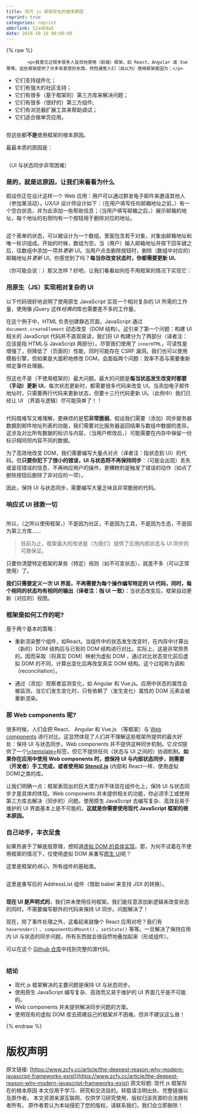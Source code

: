 ```yaml
---
title: 现代 js 框架存在的根本原因
reprint: true
categories: reprint
abbrlink: 52a4b9a5
date: 2018-10-18 00:00:00
---
```


{% raw %}

            <p>我曾见过很多很多人盲目地使用（前端）框架，如 React，Angular 或 Vue等等。这些框架提供了许多有意思的东西，然而通常人们（自以为）使用框架是因为：</p>
<ul>
<li>它们支持组件化；</li>
<li>它们有强大的社区支持；</li>
<li>它们有很多（基于框架的）第三方库来解决问题；</li>
<li>它们有很多（很好的）第三方组件;</li>
<li>它们有浏览器扩展工具来帮助调试；</li>
<li>它们适合做单页应用。</li>
</ul>
<p><img src="https://p0.ssl.qhimg.com/t01520df2f766db5bb7.gif" alt=""></p>
<p>但这些都<strong>不是</strong>使用框架的根本原因。</p>
<p>最最本质的原因是：</p>
<p><img src="https://p0.ssl.qhimg.com/t01b014122d190a5557.png" alt=""></p>
<p>（UI 与状态同步非常困难）</p>
<h3>是的，就是这原因，让我们来看看为什么</h3>
<p>假设你正在设计这样一个 Web 应用：用户可以通过群发电子邮件来邀请其他人（参加某活动）。UX/UI 设计师设计如下：（在用户填写任何邮箱地址之前，）有一个空白状态，并为此添加一些帮助信息；（当用户填写邮箱之后，）展示邮箱的地址，每个地址的右侧均有一个按钮用于删除对应的地址。</p>
<p><img src="https://p0.ssl.qhimg.com/t01a93a13bd1853564f.png" alt=""></p>
<p>这个表单的状态，可以被设计为一个数组，里面包含若干对象，对象由邮箱地址和唯一标识组成。开始的时候，数组为空。当（用户）输入邮箱地址并按下回车键之后，往数组中添加一项并<em>更新 UI</em>。当用户点击删除按钮时，删除（数组中对应的）邮箱地址并<em>更新 UI</em>。你感觉到了吗？<strong>每当你改变状态时，你都需要更新 UI</strong>。</p>
<p>（你可能会说：）那又怎样？好吧，让我们看看如何在不用框架的情况下实现它：</p>
<h3>用原生（JS）实现相对复杂的 UI</h3>
<p>以下代码很好地说明了使用原生 JavaScript 实现一个相对复杂的 UI 所需的工作量，使用像  jQuery 这样<em>经典的</em>库也需要差不多的工作量。</p>
<p>在这个例子中，HTML 负责创建静态页面，JavaScript 通过 <code>document.createElement</code> 动态改变（DOM 结构）。这引来了第一个问题：构建 UI 相关的 JavaScript 代码并不直观易读，我们将 UI 构建分为了两部分（译者注：应该是指 HTML与 JavaScript 两部分）。尽管我们使用了 <code>innerHTML</code>，可读性是增强了，但降低了（页面的）性能，同时可能存在 CSRF 漏洞。我们也可以使用模板引擎，但如果是大面积地修改 DOM，会面临两个问题：效率不高与需要重新绑定事件处理器。</p>
<p>但这也不是（不使用框架的）最大问题。最大的问题是<strong>每当状态发生改变时都要（手动）更新 UI</strong>。每次状态更新时，都需要很多代码来改变 UI。当添加电子邮件地址时，只需要两行代码来更新状态，但要十三行代码更新 UI。（此例中）我们已经让 UI （界面与逻辑）尽可能简单了！！</p>
<p><img src="https://p0.ssl.qhimg.com/t01db0c98185d3d42ce.png" alt=""></p>
<p>代码既难写又难理解，更麻烦的是<strong>它非常脆弱</strong>。假设我们需要（添加）同步服务器数据到邮件地址列表的功能，我们需要对比服务器返回结果与数组中数据的差异。这涉及对比所有数据的标识与内容，（当用户修改后，）可能需要在内存中保留一份标识相同但内容不同的数据。</p>
<p>为了高效地改变 DOM，我们需要编写大量点对点（译者注：指状态到 UI）的代码。但<strong>只要你犯下了很小的错误，UI 与状态将不再保持同步</strong>：（可能会出现）丢失或呈现错误的信息、不再响应用户的操作，更糟糕的是触发了错误的动作（如点了删除按钮后删除了非对应的一项）。</p>
<p>因此，保持 UI 与状态同步，需要编写大量乏味且非常脆弱的代码。</p>
<h3>响应式 UI 拯救一切</h3>
<p><img src="https://p0.ssl.qhimg.com/t01e4816a9ccd93464b.jpg" alt=""></p>
<p>所以，（之所以使用框架，）不是因为社区，不是因为工具，不是因为生态，不是因为第三方库......</p>
<blockquote>
<p>目前为止，框架最大的改进是（为我们）提供了应用内部状态与 UI 同步的可靠保证。</p>
</blockquote>
<p>只要你清楚特定框架的某些（特定）规则（如不可变状态），就差不多（可以正常使用）了。</p>
<p><strong>我们只需要定义一次 UI 界面，不再需要为每个操作编写特定的 UI 代码，同时，每个相同的状态均有相同的输出（译者注：指 UI 一致）</strong>：当状态改变后，框架自动更新（对应的）视图。</p>
<h3>框架是如何工作的呢?</h3>
<p>基于两个基本的策略：</p>
<ul>
<li><p>重新渲染整个组件，如React。当组件中的状态发生改变时，在内存中计算出（新的）DOM 结构后与已有的 DOM 结构进行对比。实际上，这是非常昂贵的。因而采取（将真实 DOM）映射为虚拟 DOM ，通过对比状态变化前后虚拟 DOM 的不同，计算出变化后再改变真实 DOM 结构。这个过程称为调和（reconciliation）。</p>
</li>
<li><p>通过（添加）观察者监测变化，如 Angular 和 Vue.js。应用中状态的属性会被监测，当它们发生变化时，只有依赖了（发生变化）属性的 DOM 元素会被重新渲染。</p>
</li>
</ul>
<h3>那 Web components 呢?</h3>
<p>很多时候，人们会把 React、 Angular 和 Vue.js （等框架）与 <a href="https://www.webcomponents.org/">Web components</a> 进行对比。这显然体现了人们并不理解这些框架所提供的最大好处：保持 UI 与状态同步。Web components 并不提供这种同步机制。它<em>仅仅</em>提供了一个<a href="https://developer.mozilla.org/en-US/docs/Web/HTML/Element/template">\&lt;template&gt;</a>标签，但它不提供任何（状态与 UI 之间的）协调机制。<strong>如果你在应用中使用 Web components 时，想保持 UI 与内部状态同步，则需要（开发者）手工完成，或者使用如</strong> <a href="https://stenciljs.com/"><strong>Stencil.js</strong></a> (内部和 React一样，使用虚拟 DOM)之类的库。</p>
<p>让我们明确一点：框架表现出的巨大潜力并不体现在组件化上，保持 UI 与状态同步才是具体的体现。Web components 并未提供相关的功能，你必须手工或使用第三方库去解决（同步的）问题。使用原生 JavaScript 去编写复杂、高效且易于维护的 UI 界面基本上是不可能的。<strong>这就是你需要使用现代 JavaScript 框架的根本原因。</strong></p>
<h3>自己动手，丰衣足食</h3>
<p>如果热衷于了解底层原理，想知道<a href="https://github.com/Matt-Esch/virtual-dom">虚拟 DOM 的具体实现</a>。那，为何不试着在不使用框架的情况下，仅使用虚拟 DOM 来重写<a href="https://codepen.io/gimenete/pen/vRZLrq">原生 UI</a>呢？</p>
<p>这里是框架的<em>核心</em>，所有组件的基础类。</p>
<p><img src="https://cdn-images-1.medium.com/max/1600/1*wqe8mY3MVDYL-oPEcB7b5Q.png" alt=""></p>
<p>这里是重写后的 AddressList 组件（借助 babel 来支持 JSX 的转换）。</p>
<p><img src="https://cdn-images-1.medium.com/max/1600/1*r6_pPT8W5216ptmhUjoPJQ.png" alt=""></p>
<p><strong>现在 UI 是声明式的</strong>，我们并未使用任何框架。我们能任意添加新逻辑来改变状态的同时，不需要编写额外的代码来保持 UI 同步。问题解决了！</p>
<p>现在，除了事件处理之外，这看起来就像个 React 应用对吧？我们有<code>haverender()</code> 、<code>componentDidMount()</code> 、<code>setState()</code> 等等。一旦解决了保持应用内 UI 与状态的同步问题，所有东西就会很自然地叠加起来（形成组件）。</p>
<p>可以在这个 <a href="https://github.com/gimenete/ui-state-sync">Github 仓库</a>中找到完整的源代码。</p>
<p><img src="https://cdn-images-1.medium.com/max/1600/1*4877k4Hq9dPdtmvg9hnGFA.jpeg" alt=""></p>
<h3>结论</h3>
<ul>
<li>现代 js 框架解决的主要问题是保持 UI 与状态同步。</li>
<li>使用原生 JavaScript 编写复杂、高效而又易于维护的 UI 界面几乎是不可能的。</li>
<li>Web components 并未提供解决同步问题的方案。</li>
<li>使用现有的虚拟 DOM 库去搭建自己的框架并不困难。但并不建议这么做！</li>
</ul>

          
{% endraw %}

# 版权声明
原文链接: [https://www.zcfy.cc/article/the-deepest-reason-why-modern-javascript-frameworks-exist](https://www.zcfy.cc/article/the-deepest-reason-why-modern-javascript-frameworks-exist)
原文标题: 现代 js 框架存在的根本原因
本文仅用于学习、研究和交流目的。转载请注明出处、完整链接以及原作者。
本文资源来源互联网，仅供学习研究使用，版权归该资源的合法拥有者所有，
原作者若认为本站侵犯了您的版权，请联系我们，我们会立即删除！
